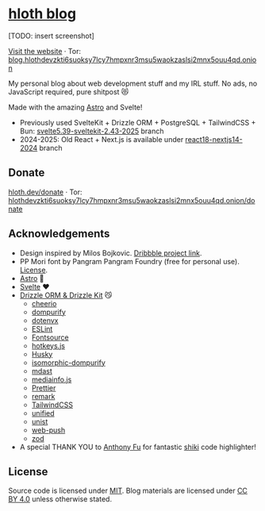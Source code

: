 # [hloth blog](https://blog.hloth.dev)

[TODO: insert screenshot]

[Visit the website](https://blog.hloth.dev) · Tor: [blog.hlothdevzkti6suoksy7lcy7hmpxnr3msu5waokzaslsi2mnx5ouu4qd.onion](http://blog.hlothdevzkti6suoksy7lcy7hmpxnr3msu5waokzaslsi2mnx5ouu4qd.onion/)

My personal blog about web development stuff and my IRL stuff. No ads, no JavaScript required, pure shitpost 😻

Made with the amazing [Astro](https://astro.build/) and Svelte!

- Previously used SvelteKit + Drizzle ORM + PostgreSQL + TailwindCSS + Bun: [svelte5.39-sveltekit-2.43-2025](../tree/svelte5.39-sveltekit-2.43-2025) branch
- 2024-2025: Old React + Next.js is available under [react18-nextjs14-2024](../tree/react18-nextjs14-2024) branch

## Donate

[hloth.dev/donate](https://hloth.dev/donate) · Tor: [hlothdevzkti6suoksy7lcy7hmpxnr3msu5waokzaslsi2mnx5ouu4qd.onion/donate](http://hlothdevzkti6suoksy7lcy7hmpxnr3msu5waokzaslsi2mnx5ouu4qd.onion/donate)

## Acknowledgements

- Design inspired by Milos Bojkovic. [Dribbble project link](https://dribbble.com/shots/21592801-Blog-post-exploration).
- PP Mori font by Pangram Pangram Foundry (free for personal use). [License](./static/pp-mori/license.pdf).
- [Astro](https://astro.build/) 🚀
- [Svelte](https://svelte.dev/) ❤️
- [Drizzle ORM & Drizzle Kit](https://orm.drizzle.team/) 😼
  - [cheerio](https://cheerio.js.org/)
  - [dompurify](https://github.com/cure53/DOMPurify)
  - [dotenvx](https://dotenvx.com/)
  - [ESLint](https://eslint.org)
  - [Fontsource](https://fontsource.org/)
  - [hotkeys.js](https://wangchujiang.com/hotkeys-js/)
  - [Husky](https://typicode.github.io/husky/)
  - [isomorphic-dompurify](https://github.com/kkomelin/isomorphic-dompurify)
  - [mdast](https://github.com/syntax-tree/mdast)
  - [mediainfo.js](https://mediainfo.js.org/)
  - [Prettier](https://prettier.io)
  - [remark](https://github.com/remarkjs/remark)
  - [TailwindCSS](https://tailwindcss.com/)
  - [unified](https://github.com/unifiedjs/unified)
  - [unist](https://github.com/syntax-tree/unist)
  - [web-push](https://github.com/web-push-libs/web-push)
  - [zod](https://zod.dev/)
- A special THANK YOU to [Anthony Fu](https://antfu.me/) for fantastic [shiki](https://github.com/shikijs/shiki) code highlighter!

## License

Source code is licensed under [MIT](./LICENSE). Blog materials are licensed under [CC BY 4.0](https://creativecommons.org/licenses/by/4.0/) unless otherwise stated.
